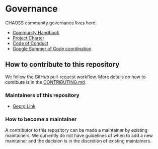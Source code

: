 # Governance
CHAOSS community governance lives here:

* [Community Handbook](./community-handbook/)
* [Project Charter](./project-charter.md)
* [Code of Conduct](./code-of-conduct.md)
* [Google Summer of Code coordination](./GSoC-interest.md)

## How to contribute to this repository

We follow the GitHub pull-request workflow. More details on how to contibute is in the [CONTRIBUTING.md](./CONTRIBUTING.md).

### Maintainers of this repository

* [Georg Link](https://github.com/GeorgLink)

### How to become a maintainer

A contributor to this repository can be made a maintainer by existing maintainers.
We currently do not have guidelines of when to add a new maintainer and the decision is in the discretion of existing maintainers.

